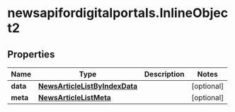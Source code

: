 # newsapifordigitalportals.InlineObject2

## Properties

Name | Type | Description | Notes
------------ | ------------- | ------------- | -------------
**data** | [**NewsArticleListByIndexData**](NewsArticleListByIndexData.md) |  | [optional] 
**meta** | [**NewsArticleListMeta**](NewsArticleListMeta.md) |  | [optional] 


